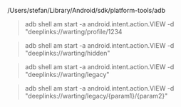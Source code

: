 
/Users/stefan/Library/Android/sdk/platform-tools/adb

> adb shell am start -a android.intent.action.VIEW -d "deeplinks://warting/profile/1234

> adb shell am start -a android.intent.action.VIEW -d "deeplinks://warting/hidden"

> adb shell am start -a android.intent.action.VIEW -d "deeplinks://warting/legacy"

> adb shell am start -a android.intent.action.VIEW -d "deeplinks://warting/legacy/{param1}/{param2}"

